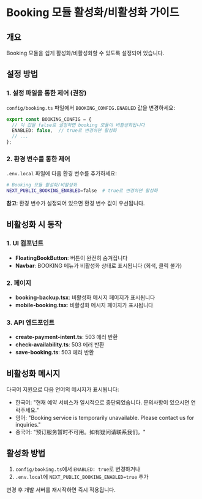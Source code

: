 # Booking 모듈 활성화/비활성화 가이드

## 개요
Booking 모듈을 쉽게 활성화/비활성화할 수 있도록 설정되어 있습니다.

## 설정 방법

### 1. 설정 파일을 통한 제어 (권장)
`config/booking.ts` 파일에서 `BOOKING_CONFIG.ENABLED` 값을 변경하세요:

```typescript
export const BOOKING_CONFIG = {
  // 이 값을 false로 설정하면 booking 모듈이 비활성화됩니다
  ENABLED: false,  // true로 변경하면 활성화
  // ...
};
```

### 2. 환경 변수를 통한 제어
`.env.local` 파일에 다음 환경 변수를 추가하세요:

```bash
# Booking 모듈 활성화/비활성화
NEXT_PUBLIC_BOOKING_ENABLED=false  # true로 변경하면 활성화
```

**참고**: 환경 변수가 설정되어 있으면 환경 변수 값이 우선됩니다.

## 비활성화 시 동작

### 1. UI 컴포넌트
- **FloatingBookButton**: 버튼이 완전히 숨겨집니다
- **Navbar**: BOOKING 메뉴가 비활성화 상태로 표시됩니다 (회색, 클릭 불가)

### 2. 페이지
- **booking-backup.tsx**: 비활성화 메시지 페이지가 표시됩니다
- **mobile-booking.tsx**: 비활성화 메시지 페이지가 표시됩니다

### 3. API 엔드포인트
- **create-payment-intent.ts**: 503 에러 반환
- **check-availability.ts**: 503 에러 반환  
- **save-booking.ts**: 503 에러 반환

## 비활성화 메시지
다국어 지원으로 다음 언어의 메시지가 표시됩니다:
- 한국어: "현재 예약 서비스가 일시적으로 중단되었습니다. 문의사항이 있으시면 연락주세요."
- 영어: "Booking service is temporarily unavailable. Please contact us for inquiries."
- 중국어: "预订服务暂时不可用。如有疑问请联系我们。"

## 활성화 방법
1. `config/booking.ts`에서 `ENABLED: true`로 변경하거나
2. `.env.local`에 `NEXT_PUBLIC_BOOKING_ENABLED=true` 추가

변경 후 개발 서버를 재시작하면 즉시 적용됩니다.























